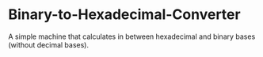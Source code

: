 # Binary-to-Hexadecimal-Converter
A simple machine that calculates in between hexadecimal and binary bases (without decimal bases).
